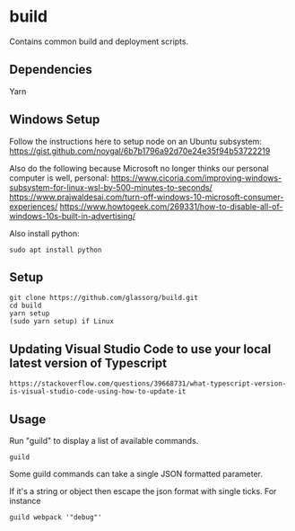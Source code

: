# build
Contains common build and deployment scripts.

## Dependencies
Yarn

## Windows Setup

Follow the instructions here to setup node on an Ubuntu subsystem:
https://gist.github.com/noygal/6b7b1796a92d70e24e35f94b53722219

Also do the following because Microsoft no longer thinks our personal computer is well, personal:
https://www.cicoria.com/improving-windows-subsystem-for-linux-wsl-by-500-minutes-to-seconds/
https://www.prajwaldesai.com/turn-off-windows-10-microsoft-consumer-experiences/
https://www.howtogeek.com/269331/how-to-disable-all-of-windows-10s-built-in-advertising/

Also install python:

    sudo apt install python

## Setup

    git clone https://github.com/glassorg/build.git
    cd build
    yarn setup
    (sudo yarn setup) if Linux

## Updating Visual Studio Code to use your local latest version of Typescript

    https://stackoverflow.com/questions/39668731/what-typescript-version-is-visual-studio-code-using-how-to-update-it

## Usage
Run "guild" to display a list of available commands.

    guild

Some guild commands can take a single JSON formatted parameter.

If it's a string or object then escape the json format with single ticks. For instance

    guild webpack '"debug"'
